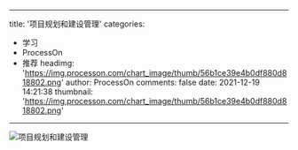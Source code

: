 
---
title: '项目规划和建设管理'
categories: 
 - 学习
 - ProcessOn
 - 推荐
headimg: 'https://img.processon.com/chart_image/thumb/56b1ce39e4b0df880d818802.png'
author: ProcessOn
comments: false
date: 2021-12-19 14:21:38
thumbnail: 'https://img.processon.com/chart_image/thumb/56b1ce39e4b0df880d818802.png'
---

<div>   
<img class="thumb" alt="项目规划和建设管理" src="https://img.processon.com/chart_image/thumb/56b1ce39e4b0df880d818802.png" referrerpolicy="no-referrer">
<p></p>  
</div>
            